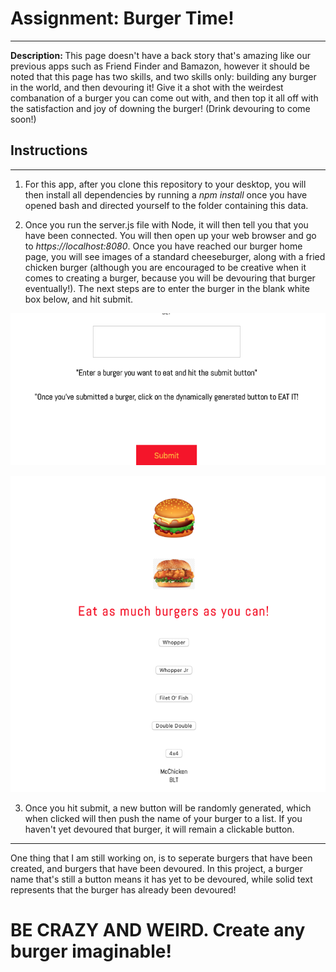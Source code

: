 # Assignment: Burger Time!
<hr>
<strong>Description: </strong> This page doesn't have a back story that's amazing like our previous apps such as Friend Finder and Bamazon, however it should be noted that this page has two skills, and two skills only: building any burger in the world, and then devouring it! Give it a shot with the weirdest combanation of a burger you can come out with, and then top it all off with the satisfaction and joy of downing the burger! (Drink devouring to come soon!)

## Instructions
<hr>

1. For this app, after you clone this repository to your desktop, you will then install all dependencies by running a *npm install* once you have opened bash and directed yourself to the folder containing this data.

2. Once you run the server.js file with Node, it will then tell you that you have been connected. You will then open up your web browser and go to *https://localhost:8080*. Once you have reached our burger home page, you will see images of a standard cheeseburger, along with a fried chicken burger (although you are encouraged to be creative when it comes to creating a burger, because you will be devouring that burger eventually!). The next steps are to enter the burger in the blank white box below, and hit submit.

![Screenshot](/2.png)

![Screenshot](/1.png)

3. Once you hit submit, a new button will be randomly generated, which when clicked will then push the name of your burger to a list. If you haven't yet devoured that burger, it will remain a clickable button.
<hr>

One thing that I am still working on, is to seperate burgers that have been created, and burgers that have been devoured. In this project, a burger name that's still a button means it has yet to be devoured, while solid text represents that the burger has already been devoured!


# BE CRAZY AND WEIRD. Create any burger imaginable!